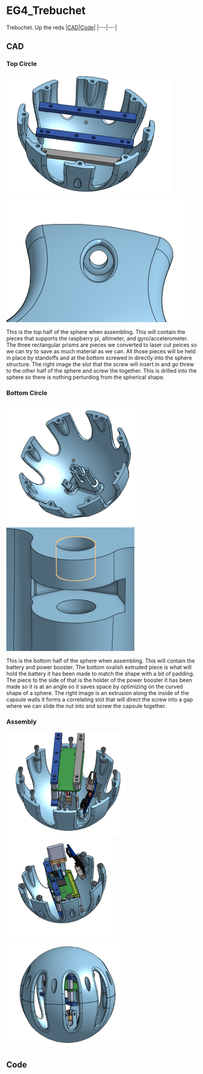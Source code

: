 # EG4_Trebuchet
Trebuchet. Up the reds
|[CAD](https://github.com/omckenn37/EG4_Trebuchet/blob/main/README.md#cad)|[Code](https://github.com/omckenn37/EG4_Trebuchet/blob/main/README.md#code)|
|---|---|
## CAD
### Top Circle
<p float="left">
  <img src="media/TopCircle.png" Height="325">
  <img src="media/ScrewSlot.png" height="325">
</p>


This is the top half of the sphere when assembling. This will contain the pieces that supports the raspberry pi, altimeter, and gyro/accelerometer. The three rectangular prisms are pieces we converted to laser cut peices so we can try to save as much material as we can. All those pieces will be held in place by standoffs and at the bottom screwed in directly into the sphere structure. The right image the slot that the screw will insert in and go threw to the other half of the sphere and screw the together. This is drilled into the sphere so there is nothing perturding from the spherical shape.


### Bottom Circle
<p float="left">
  <img src="media/BottomCircle.png" height="325">
  <img src="media/NutSlot.png" height="325">
</p>

This is the bottom half of the sphere when assembling. This will contain the battery and power booster. The bottom ovalish extruded piece is what will hold the battery it has been made to match the shape with a bit of padding. The piece to the side of that is the holder of the power booster it has been made so it is at an angle so it saves space by optimizing on the curved shape of a sphere. The right image is an extrusion along the inside of the capsule walls it forms a correlating slot that will direct the screw into a gap where we can slide the nut into and screw the capsule together. 





### Assembly
<p float="left">
  <img src="media/AssemblyWithoutTopCircle.png" Height="275">
  <img src="media/AssemblyWithoutBottomCircle.png" height="275">
  <img src="media/FullAssembly.png" height="275">
</p>


## Code

